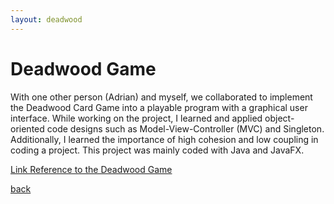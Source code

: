 ```yaml
---
layout: deadwood
---
```


# Deadwood Game

With one other person (Adrian) and myself, we collaborated to implement the Deadwood Card Game into a playable program with a graphical user interface. While working on the project, I learned and applied object-oriented code designs such as Model-View-Controller (MVC) and Singleton. Additionally, I learned the importance of high cohesion and low coupling in coding a project. This project was mainly coded with Java and JavaFX.

[Link Reference to the Deadwood Game](https://cheapass.com/free-games/deadwood/)

[back](./)
